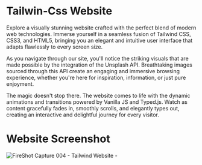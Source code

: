 # Tailwin-Css Website

Explore a visually stunning website crafted with the perfect blend of modern web technologies. Immerse yourself in a seamless fusion of Tailwind CSS, CSS3, and HTML5, bringing you an elegant and intuitive user interface that adapts flawlessly to every screen size.

As you navigate through our site, you'll notice the striking visuals that are made possible by the integration of the Unsplash API. Breathtaking images sourced through this API create an engaging and immersive browsing experience, whether you're here for inspiration, information, or just pure enjoyment.

The magic doesn't stop there. The website comes to life with the dynamic animations and transitions powered by Vanilla JS and Typed.js. Watch as content gracefully fades in, smoothly scrolls, and elegantly types out, creating an interactive and delightful journey for every visitor.

# Website Screenshot

![FireShot Capture 004 - Tailwind Website - ](https://github.com/arpitgoswami/websites/assets/71710858/ffdf7c2d-90ae-4e40-965d-2b076bbd3a4f)
